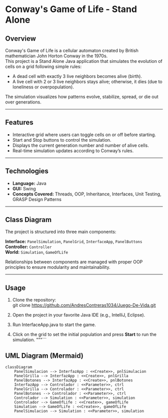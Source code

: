 # Conway's Game of Life - Stand Alone


## Overview

Conway's Game of Life is a cellular automaton created by British mathematician John Horton Conway in the 1970s.  
This project is a Stand Alone Java application that simulates the evolution of cells on a grid following simple rules:

- A dead cell with exactly 3 live neighbors becomes alive (birth).  
- A live cell with 2 or 3 live neighbors stays alive; otherwise, it dies (due to loneliness or overpopulation).  

The simulation visualizes how patterns evolve, stabilize, spread, or die out over generations.

---

## Features

- Interactive grid where users can toggle cells on or off before starting.  
- Start and Stop buttons to control the simulation.  
- Displays the current generation number and number of alive cells.  
- Real-time simulation updates according to Conway’s rules.  

---

## Technologies

- **Language:** Java  
- **GUI:** Swing  
- **Concepts Covered:** Threads, OOP, Inheritance, Interfaces, Unit Testing, GRASP Design Patterns  

---

## Class Diagram

The project is structured into three main components:

**Interface:** `PanelSimulation`, `PanelGrid`, `InterfaceApp`, `PanelButtons`  
**Controller:** `Controller`  
**World:** `Simulation`, `GameOfLife`  

Relationships between components are managed with proper OOP principles to ensure modularity and maintainability.

---

## Usage

1. Clone the repository:  
git clone https://github.com/AndresContreras1034/Juego-De-Vida.git

2. Open the project in your favorite Java IDE (e.g., IntelliJ, Eclipse).

3. Run InterfaceApp.java to start the game.

4. Click on the grid to set the initial population and press **Start** to run the simulation.
"""```





## UML Diagram (Mermaid)

```mermaid
classDiagram
    PanelSimulacion --> InterfazApp : <<Create>>, pnlSimulacion
    PanelGrilla --> InterfazApp : <<Create>>, pnlGrilla
    PanelBotones --> InterfazApp : <<Create>>, pnlBotones
    InterfazApp --> Controlador : <<Parameter>>, ctrl
    PanelGrilla --> Controlador : <<Parameter>>, ctrl
    PanelBotones --> Controlador : <<Parameter>>, ctrl
    Controlador --> Simulation : <<Parameter>>, simulation
    Controlador --> GameOfLife : <<Create>>, gameOfLife
    Simulation --> GameOfLife : <<Create>>, gameOfLife
    PanelSimulacion --> Simulation : <<Parameter>>, simulation
```

